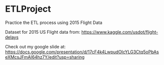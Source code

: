# ETLProject
Practice the ETL process using 2015 Flight Data

Dataset for 2015 US Flight data from: https://www.kaggle.com/usdot/flight-delays

Check out my google slide at: https://docs.google.com/presentation/d/17cF4k4LwpudOIcYLG3Ctq5oPbAseXMcsJFmAI64hz7Y/edit?usp=sharing
